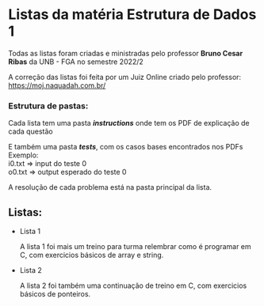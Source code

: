 # Listas da matéria Estrutura de Dados 1
Todas as listas foram criadas e ministradas pelo professor **Bruno Cesar Ribas** da UNB - FGA no semestre 2022/2

A correção das listas foi feita por um Juiz Online criado pelo professor:
https://moj.naquadah.com.br/

### Estrutura de pastas:
Cada lista tem uma pasta ***instructions*** onde tem os PDF de explicação de cada questão

E também uma pasta ***tests***, com os casos bases encontrados nos PDFs<br />
Exemplo:<br />
i0.txt => input do teste 0<br />
o0.txt => output esperado do teste 0<br />

A resolução de cada problema está na pasta principal da lista.

## Listas:
- Lista 1

  A lista 1 foi mais um treino para turma relembrar como é programar em C, com exercicios básicos de array e string.

- Lista 2
  
  A lista 2 foi também uma continuação de treino em C, com exercicios básicos de ponteiros.
